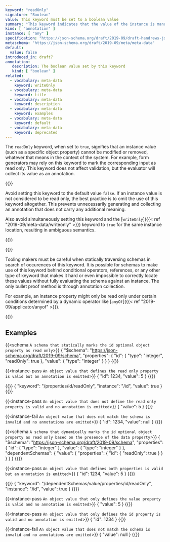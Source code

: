 ```yaml
---
keyword: "readOnly"
signature: "Boolean"
value: This keyword must be set to a boolean value
summary: "This keyword indicates that the value of the instance is managed exclusively by the owning authority, and attempts by an application to modify the value of this property are expected to be ignored or rejected by that owning authority."
kind: [ "annotation" ]
instance: [ "any" ]
specification: "https://json-schema.org/draft/2019-09/draft-handrews-json-schema-validation-02#rfc.section.9.4"
metaschema: "https://json-schema.org/draft/2019-09/meta/meta-data"
default:
  value: false
introduced_in: draft7
annotation:
   description: The boolean value set by this keyword
   kind: [ "boolean" ]
related:
  - vocabulary: meta-data
    keyword: writeOnly
  - vocabulary: meta-data
    keyword: title
  - vocabulary: meta-data
    keyword: description
  - vocabulary: meta-data
    keyword: examples
  - vocabulary: meta-data
    keyword: default
  - vocabulary: meta-data
    keyword: deprecated
---
```


The `readOnly` keyword, when set to `true`, signifies that an instance value
(such as a specific object property) cannot be modified or removed, whatever
that means in the context of the system. For example, form generators may rely
on this keyword to mark the corresponding input as read only. This keyword does
not affect validation, but the evaluator will collect its value as an
annotation.

{{<best-practice>}}

Avoid setting this keyword to the default value `false`. If an instance value
is not considered to be read only, the best practice is to omit the use of this
keyword altogether. This prevents unnecessarily generating and collecting an
annotation that does not carry any additional meaning.

Also avoid simultaneously setting this keyword and the [`writeOnly`]({{< ref
"2019-09/meta-data/writeonly" >}}) keyword to `true` for the same instance
location, resulting in ambiguous semantics.

{{</best-practice>}}

{{<common-pitfall>}}

Tooling makers must be careful when statically traversing schemas in search of
occurences of this keyword. It is possible for schemas to make use of this
keyword behind conditional operators, references, or any other type of keyword
that makes it hard or even impossible to correctly locate these values without
fully evaluating the schema against an instance. The only bullet proof method
is through annotation collection.

For example, an instance property might only be read only under certain
conditions determined by a dynamic operator like [`anyOf`]({{< ref
"2019-09/applicator/anyof" >}}).

{{</common-pitfall>}}

## Examples

{{<schema `A schema that statically marks the id optional object property as read only`>}}
{
  "$schema": "https://json-schema.org/draft/2019-09/schema",
  "properties": {
    "id": { "type": "integer", "readOnly": true },
    "value": { "type": "integer" }
  }
}
{{</schema>}}

{{<instance-pass `An object value that defines the read only property is valid but an annotation is emitted`>}}
{ "id": 1234, "value": 5 }
{{</instance-pass>}}

{{<instance-annotation>}}
{ "keyword": "/properties/id/readOnly", "instance": "/id", "value": true }
{{</instance-annotation>}}

{{<instance-pass `An object value that does not define the read only property is valid and no annotation is emitted`>}}
{ "value": 5 }
{{</instance-pass>}}

{{<instance-fail `An object value that does not match the schema is invalid and no annotations are emitted`>}}
{ "id": 1234, "value": null }
{{</instance-fail>}}

{{<schema `A schema that dynamically marks the id optional object property as read only based on the presence of the data property`>}}
{
  "$schema": "https://json-schema.org/draft/2019-09/schema",
  "properties": {
    "id": { "type": "integer" },
    "value": { "type": "integer" }
  },
  "dependentSchemas": {
    "value": {
      "properties": { "id": { "readOnly": true } }
    }
  }
}
{{</schema>}}

{{<instance-pass `An object value that defines both properties is valid but an annotation is emitted`>}}
{ "id": 1234, "value": 5 }
{{</instance-pass>}}

{{<instance-annotation>}}
{ "keyword": "/dependentSchemas/value/properties/id/readOnly", "instance": "/id", "value": true }
{{</instance-annotation>}}

{{<instance-pass `An object value that only defines the value property is valid and no annotation is emitted`>}}
{ "value": 5 }
{{</instance-pass>}}

{{<instance-pass `An object value that only defines the id property is valid and no annotation is emitted`>}}
{ "id": 1234 }
{{</instance-pass>}}

{{<instance-fail `An object value that does not match the schema is invalid and no annotations are emitted`>}}
{ "value": null }
{{</instance-fail>}}
